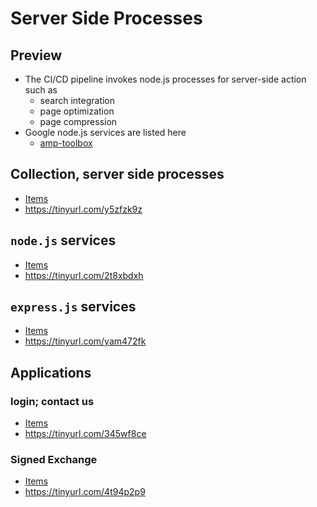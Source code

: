 # Server Side Processes

## Preview

- The CI/CD pipeline invokes node.js processes for server-side action such as
  - search integration
  - page optimization
  - page compression
- Google node.js services are listed here
  - [amp-toolbox](https://github.com/ampproject/amp-toolbox)

## Collection, server side processes

- [Items](https://github.com/ampproject/amp.dev/tree/a6817519c19987b8a700110e9909f3c3bafce769/platform/lib)
- https://tinyurl.com/y5zfzk9z

## `node.js` services

- [Items](https://amp.dev/documentation/guides-and-tutorials/websites/optimize-and-measure/amp-optimizer-guide/node-amp-optimizer)
- https://tinyurl.com/2t8xbdxh

## `express.js` services

- [Items](https://github.com/ampproject/amp.dev/blob/a6817519c19987b8a700110e9909f3c3bafce769/boilerplate/backend/index.js)
- https://tinyurl.com/yam472fk

## Applications

### login; contact us

- [Items](https://amp.dev/documentation/guides-and-tutorials/develop/login_requiring/login)
- https://tinyurl.com/345wf8ce

### Signed Exchange

- [Items](https://amp.dev/documentation/guides-and-tutorials/websites/optimize-and-measure/signed-exchange)
- https://tinyurl.com/4t94p2p9


